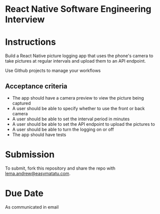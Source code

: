 # React Native Software Engineering Interview

# Instructions

Build a React Native picture logging app that uses the phone's camera to take pictures at regular intervals and upload them to an API endpoint.

Use Github projects to manage your workflows

## Acceptance criteria
- The app should have a camera preview to view the picture being captured
- A user should be able to specify whether to use the front or back camera
- A user should be able to set the interval period in minutes
- A user should be able to set the API endpoint to upload the pictures to
- A user should be able to turn the logging on or off
- The app should have tests

# Submission

To submit, fork this repository and share the repo with lema.andrew@easymatatu.com.

# Due Date
As communicated in email

